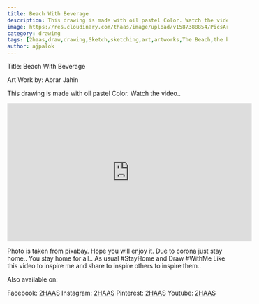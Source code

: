 ```yaml
---
title: Beach With Beverage
description: This drawing is made with oil pastel Color. Watch the video..
image: https://res.cloudinary.com/thaas/image/upload/v1587388854/PicsArt_04-18-10.58.52_mlfhje.jpg
category: drawing
tags: [2haas,draw,drawing,Sketch,sketching,art,artworks,The Beach,the beach,Myrtle Beach,Beverage,Myrtle,Long Beach,Long beach,Beaches,Satisfied,Satisfying,Satisfying video,satisfying video,Oil,Oil pastel,how to draw with oil pastels,Time lapse,How to draw with oil pastel,how to draw with oil pastel,Oil pastle,Pastels,টেলিভিশনে শুরু হলো শিক্ষার্থীদের বিকল্প ক্লাস,Corona,Update,corona,update,Corona update,corona update,corona Update,Quarantine,quarantine,StayHome,WithMe]
author: ajpalok
---
```

Title: Beach With Beverage  
  
Art Work by: Abrar Jahin  
  
This drawing is made with oil pastel Color. Watch the video..  

<iframe width="560" height="315" src="https://www.youtube.com/embed/8MH68Znm_ro" frameborder="0" allow="accelerometer; autoplay; encrypted-media; gyroscope; picture-in-picture" allowfullscreen></iframe>

  Photo is taken from pixabay. Hope you will enjoy it. Due to corona just stay home.. You stay home for all.. As usual #StayHome and Draw #WithMe
Like this video to inspire me and share to inspire others to inspire them..  
  
Also available on:  
  
Facebook: [2HAAS](https://facebook.com/2haas)
Instagram: [2HAAS](https://instagram.com/2haas.ml)
Pinterest: [2HAAS](https://pinterest.com/2haas_ml)
Youtube: [2HAAS](https://youtu.be/8MH68Znm_ro)
